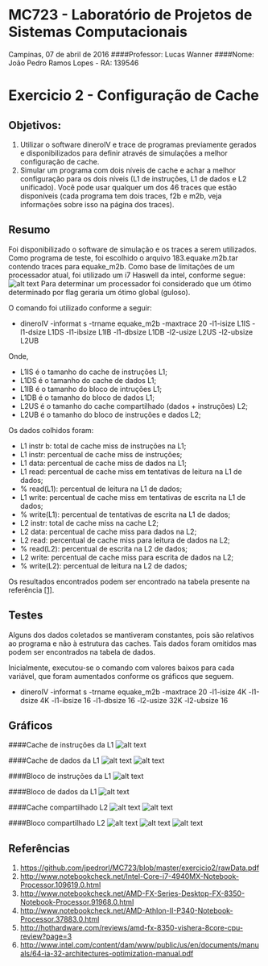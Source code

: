 MC723 - Laboratório de Projetos de Sistemas Computacionais
====
Campinas, 07 de abril de 2016
####Professor: Lucas Wanner
####Nome: João Pedro Ramos Lopes - RA: 139546

Exercicio 2 - Configuração de Cache
====
Objetivos:
----
1. Utilizar o software dineroIV e trace de programas previamente gerados e disponibilizados para definir através de simulações a melhor configuração de cache.
2. Simular um programa com dois níveis de cache e achar a melhor configuração para os dois níveis (L1 de instruções, L1 de dados e L2 unificado). Você pode usar qualquer um dos 46 traces que estão disponíveis (cada programa tem dois traces, f2b e m2b, veja informações sobre isso na página dos traces).

Resumo
----
Foi disponibilizado o software de simulação e os traces a serem utilizados. Como programa de teste, foi escolhido o arquivo 183.equake.m2b.tar contendo traces para equake_m2b.
Como base de limitações de um processador atual, foi utilizado um i7 Haswell da intel, conforme segue:
![alt text](https://github.com/jpedrorl/MC723/blob/master/exercicio2/haswell.png "Haswell i7")
Para determinar um processador foi considerado que um ótimo determinado por flag geraria um ótimo global (guloso).

O comando foi utilizado conforme a seguir:

* dineroIV -informat s -trname equake_m2b -maxtrace 20 -l1-isize L1IS -l1-dsize L1DS -l1-ibsize L1IB -l1-dbsize L1DB -l2-usize L2US -l2-ubsize L2UB

Onde,

* L1IS é o tamanho do cache de instruções L1;
* L1DS é o tamanho do cache de dados L1;
* L1IB é o tamanho do bloco de intruções L1;
* L1DB é o tamanho do bloco de dados L1;
* L2US é o tamanho do cache compartilhado (dados + instruções) L2;
* L2UB é o tamanho do bloco de instruções e dados L2;

Os dados colhidos foram:
* L1 instr b: total de cache miss de instruções na L1;
* L1 instr: percentual de cache miss de instruções;
* L1 data: percentual de cache miss de dados na L1;
* L1 read: percentual de cache miss em tentativas de leitura na L1 de dados;
* % read(L1): percentual de leitura na L1 de dados;
* L1 write: percentual de cache miss em tentativas de escrita na L1 de dados;
* % write(L1): percentual de tentativas de escrita  na L1 de dados;
* L2 instr: total de cache miss na cache L2;
* L2 data: percentual de cache miss para dados na L2;
* L2 read: percentual de cache miss para leitura de dados na L2;
* % read(L2): percentual de escrita na L2 de dados;
* L2 write: percentual de cache miss para escrita de dados na L2;
* % write(L2): percentual de leitura na L2 de dados;

Os resultados encontrados podem ser encontrado na tabela presente na referência [[1]](https://github.com/jpedrorl/MC723/blob/master/exercicio2/rawData.pdf).


Testes
----
Alguns dos dados coletados se mantiveram constantes, pois são relativos ao programa e não à estrutura das caches. Tais dados foram omitidos mas podem ser encontrados na tabela de dados.

Inicialmente, executou-se o comando com valores baixos para cada variável, que foram aumentados conforme os gráficos que seguem. 

* dineroIV -informat s -trname equake_m2b -maxtrace 20 -l1-isize 4K -l1-dsize 4K -l1-ibsize 16 -l1-dbsize 16 -l2-usize 32K -l2-ubsize 16


Gráficos
----
####Cache de instruções da L1
![alt text](https://github.com/jpedrorl/MC723/blob/master/exercicio2/image0.png "L1 instruções")

####Cache de dados da L1
![alt text](https://github.com/jpedrorl/MC723/blob/master/exercicio2/image1.png "L1 dados")
![alt text](https://github.com/jpedrorl/MC723/blob/master/exercicio2/image2.png "L1 read write dados")

####Bloco de instruções da L1
![alt text](https://github.com/jpedrorl/MC723/blob/master/exercicio2/image3.png "L1 instruções bloco")

####Bloco de dados da L1
![alt text](https://github.com/jpedrorl/MC723/blob/master/exercicio2/image4.png "L1 dados bloco")

####Cache compartilhado L2
![alt text](https://github.com/jpedrorl/MC723/blob/master/exercicio2/image5.png "L2 tamanho1")
![alt text](https://github.com/jpedrorl/MC723/blob/master/exercicio2/image6.png "L2 tamanho2")

####Bloco compartilhado L2
![alt text](https://github.com/jpedrorl/MC723/blob/master/exercicio2/image7.png "L2 bloco1")
![alt text](https://github.com/jpedrorl/MC723/blob/master/exercicio2/image8.png "L2 bloco2")
![alt text](https://github.com/jpedrorl/MC723/blob/master/exercicio2/image9.png "L2 bloco3")

Referências
----
1. https://github.com/jpedrorl/MC723/blob/master/exercicio2/rawData.pdf
2. http://www.notebookcheck.net/Intel-Core-i7-4940MX-Notebook-Processor.109619.0.html
3. http://www.notebookcheck.net/AMD-FX-Series-Desktop-FX-8350-Notebook-Processor.91968.0.html
4. http://www.notebookcheck.net/AMD-Athlon-II-P340-Notebook-Processor.37883.0.html
5. http://hothardware.com/reviews/amd-fx-8350-vishera-8core-cpu-review?page=3
6. http://www.intel.com/content/dam/www/public/us/en/documents/manuals/64-ia-32-architectures-optimization-manual.pdf
